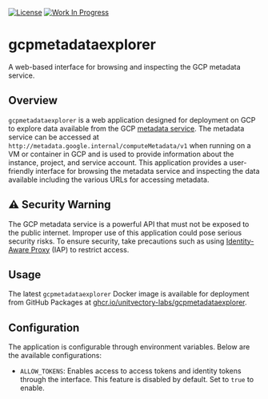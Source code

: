 [![License](https://img.shields.io/badge/license-MIT-blue)](https://opensource.org/licenses/MIT) [![Work In Progress](https://img.shields.io/badge/Status-Work%20In%20Progress-yellow)](https://guide.unitvectorylabs.com/bestpractices/status/#work-in-progress)

# gcpmetadataexplorer

A web-based interface for browsing and inspecting the GCP metadata service.

## Overview

`gcpmetadataexplorer` is a web application designed for deployment on GCP to explore data available from the GCP [metadata service](https://cloud.google.com/compute/docs/metadata/overview). The metadata service can be accessed at `http://metadata.google.internal/computeMetadata/v1` when running on a VM or container in GCP and is used to provide information about the instance, project, and service account. This application provides a user-friendly interface for browsing the metadata service and inspecting the data available including the various URLs for accessing metadata.

## ⚠️ Security Warning

The GCP metadata service is a powerful API that must not be exposed to the public internet. Improper use of this application could pose serious security risks. To ensure security, take precautions such as using [Identity-Aware Proxy](https://cloud.google.com/security/products/iap) (IAP) to restrict access.

## Usage

The latest `gcpmetadataexplorer` Docker image is available for deployment from GitHub Packages at [ghcr.io/unitvectory-labs/gcpmetadataexplorer](https://github.com/UnitVectorY-Labs/gcpmetadataexplorer/pkgs/container/gcpmetadataexplorer).

## Configuration

The application is configurable through environment variables. Below are the available configurations:

- `ALLOW_TOKENS`: Enables access to access tokens and identity tokens through the interface. This feature is disabled by default. Set to `true` to enable.
